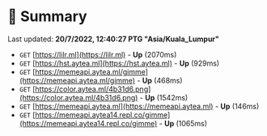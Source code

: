 # 📖 Summary
Last updated: **20/7/2022, 12:40:27 PTG "Asia/Kuala_Lumpur"**

- `GET` [https://lilr.ml](https://lilr.ml) - **Up** (2070ms)
- `GET` [https://hst.aytea.ml](https://hst.aytea.ml) - **Up** (929ms)
- `GET` [https://memeapi.aytea.ml/gimme](https://memeapi.aytea.ml/gimme) - **Up** (468ms)
- `GET` [https://color.aytea.ml/4b31d6.png](https://color.aytea.ml/4b31d6.png) - **Up** (1542ms)
- `GET` [https://memeapi.aytea.ml](https://memeapi.aytea.ml) - **Up** (146ms)
- `GET` [https://memeapi.aytea14.repl.co/gimme](https://memeapi.aytea14.repl.co/gimme) - **Up** (1065ms)
